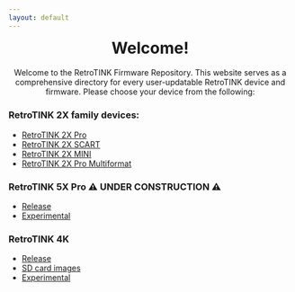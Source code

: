 ```yaml
---
layout: default
---
```


<h1 align="center" style="margin-top: 0px;">Welcome!</h1>
<p align="center" >Welcome to the RetroTINK Firmware Repository. This website serves as a comprehensive directory for every user-updatable RetroTINK device and firmware. Please choose your device from the following:</p>

### RetroTINK 2X family devices:
- [RetroTINK 2X Pro](2xpro.md)
- [RetroTINK 2X SCART](2xscart.md)
- [RetroTINK 2X MINI](2xmini.md)
- [RetroTINK 2X Pro Multiformat](2xm.md)

### RetroTINK 5X Pro ⚠️ UNDER CONSTRUCTION ⚠️
- [Release](5x.md)
- [Experimental](5x-experimental.md)

### RetroTINK 4K
- [Release](4k.md)
- [SD card images](4k-sdcards.md)
- [Experimental](4k-experimental.md)